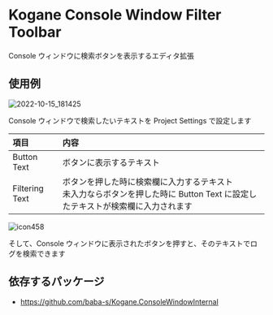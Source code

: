 # Kogane Console Window Filter Toolbar

Console ウィンドウに検索ボタンを表示するエディタ拡張

## 使用例

![2022-10-15_181425](https://user-images.githubusercontent.com/6134875/195978841-1d168b5b-9bb8-404b-a8ab-01f33b1bcc72.png)

Console ウィンドウで検索したいテキストを Project Settings で設定します

|項目|内容|
|:--|:--|
|Button Text|ボタンに表示するテキスト|
|Filtering Text|ボタンを押した時に検索欄に入力するテキスト<br>未入力ならボタンを押した時に Button Text に設定したテキストが検索欄に入力されます|

![icon458](https://user-images.githubusercontent.com/6134875/187423887-b695d3c9-579c-4e3b-a458-510f85a66a20.gif)

そして、Console ウィンドウに表示されたボタンを押すと、そのテキストでログを検索できます

## 依存するパッケージ

* https://github.com/baba-s/Kogane.ConsoleWindowInternal
